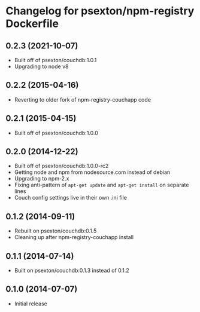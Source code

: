 Changelog for psexton/npm-registry Dockerfile
=============================================

0.2.3 (2021-10-07)
-----------------

* Built off of psexton/couchdb:1.0.1
* Upgrading to node v8

0.2.2 (2015-04-16)
------------------

* Reverting to older fork of npm-registry-couchapp code

0.2.1 (2015-04-15)
------------------

* Built off of psexton/couchdb:1.0.0

0.2.0 (2014-12-22)
------------------

* Built off of psexton/couchdb:1.0.0-rc2
* Getting node and npm from nodesource.com instead of debian
* Upgrading to npm-2.x
* Fixing anti-pattern of `apt-get update` and `apt-get install` on separate lines
* Couch config settings live in their own .ini file

0.1.2 (2014-09-11)
------------------

* Rebuilt on psexton/couchdb:0.1.5
* Cleaning up after npm-registry-couchapp install

0.1.1 (2014-07-14)
------------------

* Built on psexton/couchdb:0.1.3 instead of 0.1.2

0.1.0 (2014-07-07)
------------------

* Initial release

